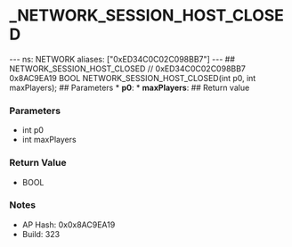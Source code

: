 # _NETWORK_SESSION_HOST_CLOSED

--- ns: NETWORK aliases: ["0xED34C0C02C098BB7"] --- ## NETWORK_SESSION_HOST_CLOSED  // 0xED34C0C02C098BB7 0x8AC9EA19 BOOL NETWORK_SESSION_HOST_CLOSED(int p0, int maxPlayers);   ## Parameters * **p0**: * **maxPlayers**:  ## Return value

### Parameters
* int p0
* int maxPlayers

### Return Value
* BOOL

### Notes
* AP Hash: 0x0x8AC9EA19
* Build: 323

